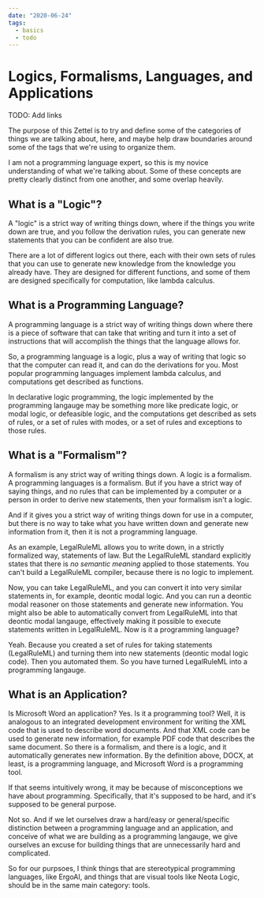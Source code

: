 ```yaml
---
date: "2020-06-24"
tags:
  - basics
  - todo
---
```


# Logics, Formalisms, Languages, and Applications

TODO: Add links

The purpose of this Zettel is to try and define some of the categories of things
we are talking about, here, and maybe help draw boundaries around some of the
tags that we're using to organize them.

I am not a programming language expert, so this is my novice understanding of
what we're talking about. Some of these concepts are pretty clearly distinct
from one another, and some overlap heavily.

## What is a "Logic"?

A "logic" is a strict way of writing things down, where if the things you
write down are true,
and you follow the derivation rules, you can generate new
statements that you can be confident are also true.

There are a lot of different logics out there, each with their own sets of rules that
you can use to generate new knowledge from the knowledge you already have. They 
are designed for different functions, and some of them
are designed specifically for computation, like lambda calculus.

## What is a Programming Language?

A programming language is a strict way of writing things down where there is
a piece of software that can take that writing and turn it into a set of
instructions that will accomplish the things that the language allows for.

So, a programming language is a logic, plus a way of writing that logic
so that the computer can read it, and can do the derivations
for you. Most popular programming languages implement lambda calculus, and
computations get described as functions.

In declarative logic programming,
the logic implemented by the programming langauge may be something more like
predicate logic, or modal logic,
or defeasible logic, and the computations get described as sets of rules,
or a set of rules with modes, or a set of rules and exceptions to those rules.

## What is a "Formalism"?

A formalism is any strict way of
writing things down. A logic is a formalism. A programming languages is a
formalism. But if you have a strict way of saying things, and no rules
that can be implemented by a computer or a person in order to derive new
statements, then your formalism isn't a logic.

And if it gives you a strict way of writing things down for use in a computer,
but there is no way to take what you have written down and generate new
information from it, then it is not a programming language.

As an example, LegalRuleML allows you to write down, in a strictly formalized
way, statements of law. But the LegalRuleML standard explicitly states that
there is *no semantic meaning* applied to those statements. You can't build
a LegalRuleML compiler, because there is no logic to implement.

Now, you can take LegalRuleML, and you can convert it into very similar
statements in, for example, deontic modal logic. And you can run a deontic
modal reasoner on those statements and generate new information. You might
also be able to automatically convert from LegalRuleML into that deontic
modal langauge, effectively making it possible to execute statements
written in LegalRuleML. Now is it a programming language?

Yeah. Because you created a set of rules for taking statements (LegalRuleML)
and turning them into new statements (deontic modal logic code). Then you
automated them. So you have turned LegalRuleML into a programming langauge.

## What is an Application?

Is Microsoft Word an application? Yes.
Is it a programming tool? Well, it is analogous to an integrated
development environment for writing the XML code that is used to describe
word documents. And that XML code can be used to generate new information,
for example PDF code that describes the same document. So there is a
formalism, and there is a logic, and it automatically generates new
information. By the definition above, DOCX, at least, is a programming
language, and Microsoft Word is a programming tool.

If that seems intuitively wrong, it may be because of misconceptions we
have about programming. Specifically, that it's
supposed to be hard, and it's supposed to be general purpose.

Not so. And if we let ourselves draw a hard/easy or general/specific
distinction between a
programming language and an application, and conceive of what we are
building as a programming langauge, we give ourselves an
excuse for building things that are unnecessarily hard and complicated.

So for our purpsoes, I think things that are stereotypical programming
languages, like ErgoAI, and things that are visual tools like Neota
Logic, should be in the same main category: tools.